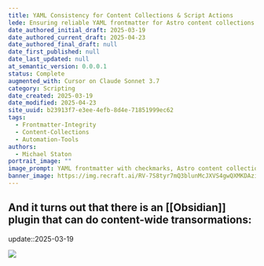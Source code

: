 ```yaml
---
title: YAML Consistency for Content Collections & Script Actions
lede: Ensuring reliable YAML frontmatter for Astro content collections and script automation—approaches, pitfalls, and tooling support.
date_authored_initial_draft: 2025-03-19
date_authored_current_draft: 2025-04-23
date_authored_final_draft: null
date_first_published: null
date_last_updated: null
at_semantic_version: 0.0.0.1
status: Complete
augmented_with: Cursor on Claude Sonnet 3.7
category: Scripting
date_created: 2025-03-19
date_modified: 2025-04-23
site_uuid: b23913f7-e3ee-4efb-8d4e-71851999ec62
tags:
  - Frontmatter-Integrity
  - Content-Collections
  - Automation-Tools
authors:
  - Michael Staton
portrait_image: ""
image_prompt: YAML frontmatter with checkmarks, Astro content collection icons, and script automation visualized in a modern workspace.
banner_image: https://img.recraft.ai/RV-7S8tyr7mQ3blunMcJXVS4gwQXMKDAziWQ2oN781I/rs:fit:2048:1024:0/raw:1/plain/abs://external/images/64d57378-c657-44a1-966d-9e763ca4ad5b
---
```


## And it turns out that there is an [[Obsidian]] plugin that can do content-wide transormations:
update::2025-03-19

![](https://i.imgur.com/MCaqrGg.png)
